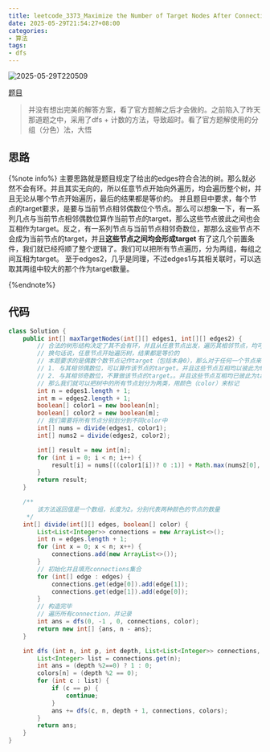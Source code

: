 ```yaml
---
title: leetcode_3373_Maximize the Number of Target Nodes After Connecting Trees II
date: 2025-05-29T21:54:27+08:00
categories: 
- 算法
tags: 
- dfs
---
```


![2025-05-29T220509](2025-05-29T220509.png)

<!-- more -->

[题目](https://leetcode.cn/problems/maximize-the-number-of-target-nodes-after-connecting-trees-ii/description/)

> 并没有想出完美的解答方案，看了官方题解之后才会做的。之前陷入了昨天那道题之中，采用了dfs + 计数的方法，导致超时。看了官方题解使用的分组（分色）法，大悟

## 思路

{%note info%}
主要思路就是题目规定了给出的edges符合合法的树。那么就必然不会有环。并且其实无向的，所以任意节点开始向外遍历，均会遍历整个树，并且无论从哪个节点开始遍历，最后的结果都是等价的。
并且题目中要求，每个节点的target要求，是要与当前节点相邻偶数位个节点。那么可以想象一下，有一系列几点与当前节点相邻偶数位算作当前节点的target，那么这些节点彼此之间也会互相作为target。反之，有一系列节点与当前节点相邻奇数位，那那么这些节点不会成为当前节点的target，并且**这些节点之间均会形成target**
有了这几个前置条件，我们就已经捋顺了整个逻辑了。我们可以把所有节点遍历，分为两组，每组之间互相为target。
至于edges2，几乎是同理，不过edges1与其相关联时，可以选取其两组中较大的那个作为target数量。

{%endnote%}


## 代码
```java
class Solution {
    public int[] maxTargetNodes(int[][] edges1, int[][] edges2) {
        // 合法的树形结构决定了其不会有环，并且从任意节点出发，遍历其相邻节点，均可达到每一个节点
        // 换句话说，任意节点开始遍历树，结果都是等价的
        // 本题要求的是偶数个数节点记作target（包括本身0），那么对于任何一个节点来说，是否以其作为target就两种情况：
        // 1. 与其相邻偶数位，可以算作该节点的target。并且这些节点互相均以彼此为target
        // 2. 与其相邻奇数位，不算做该节点的target。。并且这些节点互相均已彼此为target
        // 那么我们就可以把树中的所有节点划分为两类，用颜色（color）来标记
        int n = edges1.length + 1;
        int m = edges2.length + 1;
        boolean[] color1 = new boolean[n];
        boolean[] color2 = new boolean[m];
        // 我们需要将所有节点分别划分到不同color中
        int[] nums = divide(edges1, color1);
        int[] nums2 = divide(edges2, color2);

        int[] result = new int[n];
        for (int i = 0; i < n; i++) {
            result[i] = nums[((color1[i])? 0 :1)] + Math.max(nums2[0], nums2[1]);
        }
        return result;
    }

    /**
        该方法返回值是一个数组，长度为2。分别代表两种颜色的节点的数量
     */
    int[] divide(int[][] edges, boolean[] color) {
        List<List<Integer>> connections = new ArrayList<>();
        int n = edges.length + 1;
        for (int x = 0; x < n; x++) {
            connections.add(new ArrayList<>());
        }
        // 初始化并且填充connections集合
        for (int[] edge : edges) {
            connections.get(edge[0]).add(edge[1]);
            connections.get(edge[1]).add(edge[0]);
        }
        // 构造完毕
        // 遍历所有connection，并记录
        int ans = dfs(0, -1 , 0, connections, color);
        return new int[] {ans, n - ans};
    }

    int dfs (int n, int p, int depth, List<List<Integer>> connections, boolean[] colors) {
        List<Integer> list = connections.get(n);
        int ans = (depth %2==0) ? 1 : 0;
        colors[n] = (depth %2 == 0);
        for (int c : list) {
            if (c == p) {
                continue;
            }
            ans += dfs(c, n, depth + 1, connections, colors);
        }
        return ans;
    }
}

```
